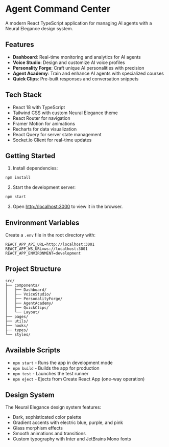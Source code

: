 # Agent Command Center

A modern React TypeScript application for managing AI agents with a Neural Elegance design system.

## Features

- **Dashboard**: Real-time monitoring and analytics for AI agents
- **Voice Studio**: Design and customize AI voice profiles
- **Personality Forge**: Craft unique AI personalities with precision
- **Agent Academy**: Train and enhance AI agents with specialized courses
- **Quick Clips**: Pre-built responses and conversation snippets

## Tech Stack

- React 18 with TypeScript
- Tailwind CSS with custom Neural Elegance theme
- React Router for navigation
- Framer Motion for animations
- Recharts for data visualization
- React Query for server state management
- Socket.io Client for real-time updates

## Getting Started

1. Install dependencies:
```bash
npm install
```

2. Start the development server:
```bash
npm start
```

3. Open [http://localhost:3000](http://localhost:3000) to view it in the browser.

## Environment Variables

Create a `.env` file in the root directory with:

```
REACT_APP_API_URL=http://localhost:3001
REACT_APP_WS_URL=ws://localhost:3001
REACT_APP_ENVIRONMENT=development
```

## Project Structure

```
src/
├── components/
│   ├── Dashboard/
│   ├── VoiceStudio/
│   ├── PersonalityForge/
│   ├── AgentAcademy/
│   ├── QuickClips/
│   └── Layout/
├── pages/
├── utils/
├── hooks/
├── types/
└── styles/
```

## Available Scripts

- `npm start` - Runs the app in development mode
- `npm build` - Builds the app for production
- `npm test` - Launches the test runner
- `npm eject` - Ejects from Create React App (one-way operation)

## Design System

The Neural Elegance design system features:
- Dark, sophisticated color palette
- Gradient accents with electric blue, purple, and pink
- Glass morphism effects
- Smooth animations and transitions
- Custom typography with Inter and JetBrains Mono fonts